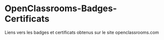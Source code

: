 # OpenClassrooms-Badges-Certificats
Liens vers les badges et certificats obtenus sur le site openclassrooms.com

